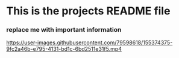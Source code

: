 # This is the projects README file

### replace me with important information


https://user-images.githubusercontent.com/79598618/155374375-9fc2a46b-e795-4131-bd1c-6bd2511e31f5.mp4

